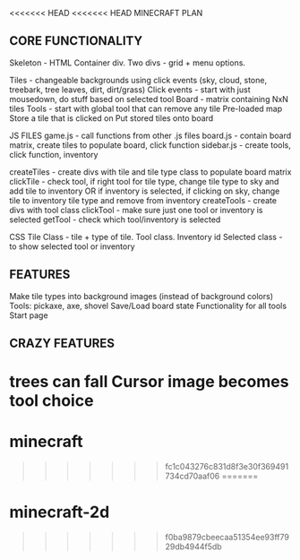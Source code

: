 <<<<<<< HEAD
<<<<<<< HEAD
MINECRAFT PLAN

CORE FUNCTIONALITY
---------------------------------

Skeleton  - HTML
Container div.
Two divs - grid + menu options.

Tiles - changeable backgrounds using click events (sky, cloud, stone, treebark, tree leaves, dirt, dirt/grass)
Click events - start with just mousedown, do stuff based on selected tool
Board - matrix containing NxN tiles
Tools - start with global tool that can remove any tile
Pre-loaded map
Store a tile that is clicked on
Put stored tiles onto board

JS FILES
game.js - call functions from other .js files
board.js - contain board matrix, create tiles to populate board, click function
sidebar.js - create tools, click function, inventory

createTiles - create divs with tile and tile type class to populate board matrix
clickTile - check tool, if right tool for tile type, change tile type to sky and add tile to inventory
	    OR if inventory is selected, if clicking on sky, change tile to inventory tile type and
remove from inventory
createTools - create divs with tool class 
clickTool - make sure just one tool or inventory is selected
getTool - check which tool/inventory is selected


CSS
Tile Class - tile + type of tile.
Tool class.
Inventory id
Selected class - to show selected tool or inventory

FEATURES
-----------------
Make tile types into background images (instead of background colors)
Tools: pickaxe, axe, shovel
Save/Load board state
Functionality for all tools
Start page



CRAZY FEATURES
---------------------------
trees can fall
Cursor image becomes tool choice
=======
# minecraft
>>>>>>> fc1c043276c831d8f3e30f369491734cd70aaf06
=======
# minecraft-2d
>>>>>>> f0ba9879cbeecaa51354ee93ff7929db4944f5db
